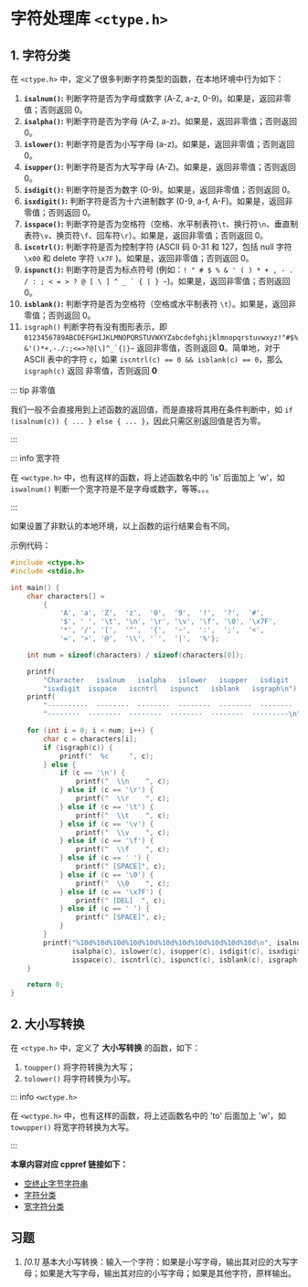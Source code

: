 # 字符处理库 `<ctype.h>`

## 1. 字符分类

在 `<ctype.h>` 中，定义了很多判断字符类型的函数，在本地环境中行为如下：

1. **`isalnum()`:** 判断字符是否为字母或数字 (A-Z, a-z, 0-9)。如果是，返回非零值；否则返回 0。
2. **`isalpha()`:** 判断字符是否为字母 (A-Z, a-z)。如果是，返回非零值；否则返回 0。
3. **`islower()`:** 判断字符是否为小写字母 (a-z)。如果是，返回非零值；否则返回 0。
4. **`isupper()`:** 判断字符是否为大写字母 (A-Z)。如果是，返回非零值；否则返回 0。
5. **`isdigit()`:** 判断字符是否为数字 (0-9)。如果是，返回非零值；否则返回 0。
6. **`isxdigit()`:** 判断字符是否为十六进制数字 (0-9, a-f, A-F)。如果是，返回非零值；否则返回 0。
7. **`isspace()`:** 判断字符是否为空格符（空格、水平制表符`\t`、换行符`\n`、垂直制表符`\v`、换页符`\f`、回车符`\r`）。如果是，返回非零值；否则返回 0。
8. **`iscntrl()`:** 判断字符是否为控制字符 (ASCII 码 0-31 和 127，包括 null 字符 `\x00` 和 delete 字符 `\x7F` )。如果是，返回非零值；否则返回 0。
9. **`ispunct()`:** 判断字符是否为标点符号 (例如：``! " # $ % & ' ( ) * + , - . / : ; < = > ? @ [ \ ] ^ _ ` { | } ~``)。如果是，返回非零值；否则返回 0。
10. **`isblank()`:** 判断字符是否为空格符（空格或水平制表符 `\t`）。如果是，返回非零值；否则返回 0。
11. `isgraph()` 判断字符有没有图形表示，即 ``0123456789ABCDEFGHIJKLMNOPQRSTUVWXYZabcdefghijklmnopqrstuvwxyz!"#$%&'()*+,-./:;<=>?@[\]^_`{|}~`` 返回非零值，否则返回 **0**。简单地，对于 ASCII 表中的字符 `c`，如果 `iscntrl(c) == 0 && isblank(c) == 0`，那么 `isgraph(c)` 返回 非零值，否则返回 **0**

::: tip 非零值

我们一般不会直接用到上述函数的返回值，而是直接将其用在条件判断中，如 `if (isalnum(c)) { ... } else { ... }`，因此只需区别返回值是否为零。

:::

::: info 宽字符

在 `<wctype.h>` 中，也有这样的函数，将上述函数名中的 'is' 后面加上 'w'，如 `iswalnum()` 判断一个宽字符是不是字母或数字，等等。。。

:::

如果设置了非默认的本地环境，以上函数的运行结果会有不同。

示例代码：

```c
#include <ctype.h>
#include <stdio.h>

int main() {
    char characters[] =
        {
            'A', 'a', 'Z',  'z',  '0',  '9',  '!',  '?',  '#',
            '$', ' ', '\t', '\n', '\r', '\v', '\f', '\0', '\x7F',
            '*', '/', '[',  '^',  '{',  '~',  ':',  ';',  '<',
            '=', '>', '@',  '\\', '`',  '|',  '%'};

    int num = sizeof(characters) / sizeof(characters[0]);

    printf(
        "Character   isalnum   isalpha   islower   isupper   isdigit   "
        "isxdigit  isspace   iscntrl   ispunct   isblank   isgraph\n");
    printf(
        "----------  --------  --------  --------  --------  --------  "
        "--------  --------  --------  --------  --------  ---------\n");

    for (int i = 0; i < num; i++) {
        char c = characters[i];
        if (isgraph(c)) {
            printf("  %c     ", c);
        } else {
            if (c == '\n') {
                printf("  \\n    ", c);
            } else if (c == '\r') {
                printf("  \\r    ", c);
            } else if (c == '\t') {
                printf("  \\t    ", c);
            } else if (c == '\v') {
                printf("  \\v    ", c);
            } else if (c == '\f') {
                printf("  \\f    ", c);
            } else if (c == ' ') {
                printf(" [SPACE]", c);
            } else if (c == '\0') {
                printf("  \\0    ", c);
            } else if (c == '\x7F') {
                printf(" [DEL]  ", c);
            } else if (c == ' ') {
                printf(" [SPACE]", c);
            }
        }
        printf("%10d%10d%10d%10d%10d%10d%10d%10d%10d%10d%10d\n", isalnum(c),
               isalpha(c), islower(c), isupper(c), isdigit(c), isxdigit(c),
               isspace(c), iscntrl(c), ispunct(c), isblank(c), isgraph(c));
    }

    return 0;
}
```

## 2. 大小写转换

在 `<ctype.h>` 中，定义了 **大小写转换** 的函数，如下：

1. `toupper()` 将字符转换为大写；
2. `tolower()` 将字符转换为小写。

::: info `<wctype.h>`

在 `<wctype.h>` 中，也有这样的函数，将上述函数名中的 'to' 后面加上 'w'，如 `towupper()` 将宽字符转换为大写。

:::

**本章内容对应 cppref 链接如下：**

- [空终止字节字符串](https://zh.cppreference.com/w/c/string/byte)
- [字符分类](https://zh.cppreference.com/w/c/string/byte#.E5.AD.97.E7.AC.A6.E5.88.86.E7.B1.BB)
- [宽字符分类](https://zh.cppreference.com/w/c/string/wide#.E5.AD.97.E7.AC.A6.E5.88.86.E7.B1.BB)

## 习题

1. _[0.1]_ 基本大小写转换：输入一个字符：如果是小写字母，输出其对应的大写字母；如果是大写字母，输出其对应的小写字母；如果是其他字符，原样输出。
